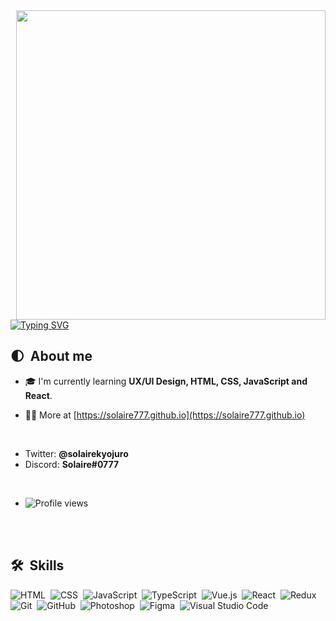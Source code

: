 
<img align="right" height="495em" src="https://raw.githubusercontent.com/gist/solaire777/d8d483d85e0f6650432bc51d0a9b8ec6/raw/430fbc65907e0e3b250225253d5af224e89f9384/card.svg"/>
<a href="https://git.io/typing-svg"><img src="https://readme-typing-svg.herokuapp.com?font=Poppins&weight=600&size=24&pause=1000&color=0E7FC0&vCenter=true&width=450&height=48&lines=Welcome+traveler%2C+I'm+Solaire;below+are+the+details+about+me." alt="Typing SVG" /></a>

## 🌓 &nbsp;About me

- 🎓 I'm currently learning <strong>UX/UI Design, HTML, CSS, JavaScript and React</strong>.

- 👨‍💻 More at [https://solaire777.github.io](https://solaire777.github.io)

<br>

- Twitter: <strong>@solairekyojuro</strong>
- Discord: <strong>Solaire#0777</strong>

<br>

- <p align="left"> <img src="https://komarev.com/ghpvc/?username=solaire777&color=blue" alt="Profile views" /> </p>

<br><br>

## 🛠 &nbsp;Skills

![HTML](https://img.shields.io/badge/-HTML-05122A?style=flat&logo=HTML5)&nbsp;
![CSS](https://img.shields.io/badge/-CSS-05122A?style=flat&logo=CSS3&logoColor=1572B6)&nbsp;
![JavaScript](https://img.shields.io/badge/-JavaScript-05122A?style=flat&logo=javascript)&nbsp;
![TypeScript](https://img.shields.io/badge/-TypeScript-05122A?style=flat&logo=typescript)&nbsp;
![Vue.js](https://img.shields.io/badge/-Vue.js-05122A?style=flat&logo=vue.js)&nbsp;
![React](https://img.shields.io/badge/-React-05122A?style=flat&logo=react)&nbsp;
![Redux](https://img.shields.io/badge/-Redux-05122A?style=flat&logo=redux)&nbsp;
![Git](https://img.shields.io/badge/-Git-05122A?style=flat&logo=git)&nbsp;
![GitHub](https://img.shields.io/badge/-GitHub-05122A?style=flat&logo=github)&nbsp;
![Photoshop](https://img.shields.io/badge/-Adobe%20Photoshop-05122A?style=flat&logo=adobephotoshop)&nbsp;
![Figma](https://img.shields.io/badge/-Figma-05122A?style=flat&logo=figma)&nbsp;
![Visual Studio Code](https://img.shields.io/badge/-Visual%20Studio%20Code-05122A?style=flat&logo=visual-studio-code&logoColor=007ACC)&nbsp;

<br><br>
